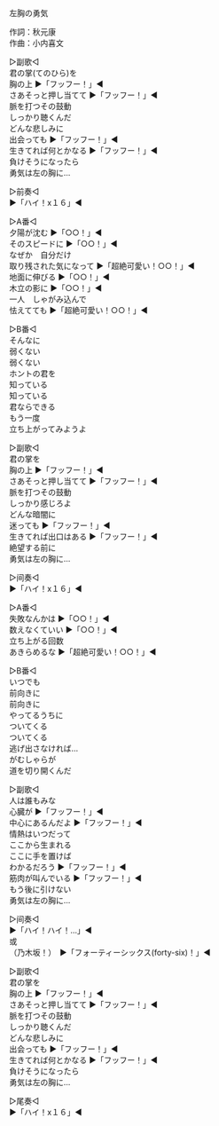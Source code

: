 左胸の勇気  
  
作詞：秋元康  
作曲：小内喜文  
  
▷副歌◁  
君の掌(てのひら)を  
胸の上 ▶「フッフー！」◀   
さあそっと押し当てて ▶「フッフー！」◀   
脈を打つその鼓動  
しっかり聴くんだ  
どんな悲しみに  
出会っても ▶「フッフー！」◀   
生きてれば何とかなる ▶「フッフー！」◀   
負けそうになったら  
勇気は左の胸に…  
  
▷前奏◁  
▶「ハイ！x１６」◀   
  
▷A番◁  
夕陽が沈む ▶「○○！」◀   
そのスピードに ▶「○○！」◀   
なぜか　自分だけ  
取り残された気になって ▶「超絶可愛い！○○！」◀   
地面に伸びる ▶「○○！」◀   
木立の影に ▶「○○！」◀   
一人　しゃがみ込んで  
怯えてても ▶「超絶可愛い！○○！」◀   
  
▷B番◁  
そんなに  
弱くない  
弱くない  
ホントの君を  
知っている  
知っている  
君ならできる  
もう一度  
立ち上がってみようよ  
  
▷副歌◁  
君の掌を  
胸の上 ▶「フッフー！」◀   
さあそっと押し当てて ▶「フッフー！」◀   
脈を打つその鼓動  
しっかり感じろよ  
どんな暗闇に  
迷っても ▶「フッフー！」◀   
生きてれば出口はある ▶「フッフー！」◀   
絶望する前に  
勇気は左の胸に…  
  
▷间奏◁  
▶「ハイ！x１６」◀   
  
▷A番◁  
失敗なんかは ▶「○○！」◀   
数えなくていい ▶「○○！」◀   
立ち上がる回数  
あきらめるな ▶「超絶可愛い！○○！」◀   
  
▷B番◁  
いつでも  
前向きに  
前向きに  
やってるうちに  
ついてくる  
ついてくる  
逃げ出さなければ…  
がむしゃらが  
道を切り開くんだ  
  
▷副歌◁  
人は誰もみな  
心臓が ▶「フッフー！」◀   
中心にあるんだよ ▶「フッフー！」◀   
情熱はいつだって  
ここから生まれる  
ここに手を置けば  
わかるだろう ▶「フッフー！」◀   
筋肉が叫んでいる ▶「フッフー！」◀   
もう後に引けない  
勇気は左の胸に…  
  
▷间奏◁  
▶「ハイ！ハイ！…」◀   
或  
（乃木坂！）　▶「フォーティーシックス(forty-six)！」◀  
  
▷副歌◁  
君の掌を  
胸の上 ▶「フッフー！」◀   
さあそっと押し当てて ▶「フッフー！」◀   
脈を打つその鼓動  
しっかり聴くんだ  
どんな悲しみに  
出会っても ▶「フッフー！」◀   
生きてれば何とかなる ▶「フッフー！」◀   
負けそうになったら  
勇気は左の胸に…  
  
▷尾奏◁  
▶「ハイ！x１６」◀   
